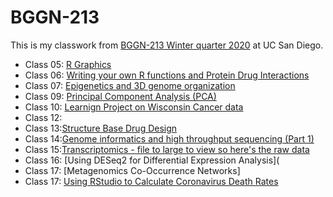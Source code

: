 # BGGN-213


This is my classwork from [BGGN-213 Winter quarter 2020](https://bioboot.github.io/bggn213_W20/) at UC San Diego.

- Class 05: [R Graphics](https://github.com/emtrujillo-lab/bggn213/blob/master/Class05/class05/Class-05.md)
- Class 06: [Writing your own R functions and Protein Drug Interactions](https://github.com/emtrujillo-lab/bggn213/blob/master/Class06/class_6/Class-6-hw.md)
- Class 07: [Epigenetics and 3D genome organization](https://github.com/emtrujillo-lab/bggn213/blob/master/class%2007/class7%20updated/class07-updated.md)
- Class 09: [Principal Component Analysis (PCA)](https://github.com/emtrujillo-lab/bggn213/blob/master/Class09/Class9/Class9-updated.md)
- Class 10: [Learnign Project on Wisconsin Cancer data](https://github.com/emtrujillo-lab/bggn213/blob/master/Class10/class%2010%20updated/class-10-updated.md)
- Class 12:
- Class 13:[Structure Base Drug Design](https://github.com/emtrujillo-lab/bggn213/blob/master/class13/class13/class13.md)
- Class 14:[Genome informatics and high throughput sequencing (Part 1)](https://github.com/emtrujillo-lab/bggn213/blob/master/class13/class13/class13.md)
- Class 15:[Transcriptomics - file to large to view so here's the raw data](https://raw.githubusercontent.com/emtrujillo-lab/bggn213/master/class15/class15/class15.md)
- Class 16: [Using DESeq2 for Differential Expression Analysis](
- Class 17: [Metagenomics Co-Occurrence Networks]
- Class 17: [Using RStudio to Calculate Coronavirus Death Rates](https://github.com/emtrujillo-lab/bggn213/blob/master/class17/class17/class17.md)



